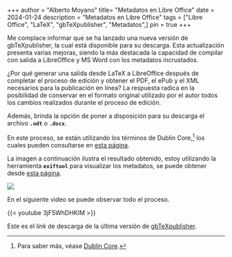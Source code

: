 +++
author = "Alberto Moyano"
title= "Metadatos en Libre Office"
date = 2024-01-24
description = "Metadatos en Libre Office"
tags = ["Libre Office", "LaTeX", "gbTeXpublisher", "Metadatos",]
pin = true
+++

Me complace informar que se ha lanzado una nueva versión de gbTeXpublisher, la cual está disponible para su descarga. Esta actualización presenta varias mejoras, siendo la más destacada la capacidad de compilar con salida a LibreOffice y MS Word con los metadatos incrustados.

<!--more-->

¿Por qué generar una salida desde LaTeX a LibreOffice después de completar el proceso de edición y obtener el PDF, el ePub y el XML necesarios para la publicación en línea? La respuesta radica en la posibilidad de conservar en el formato original utilizado por el autor todos los cambios realizados durante el proceso de edición.

Además, brinda la opción de poner a disposición para su descarga el archivo **`.odt`** o **`.docx`**.

En este proceso, se están utilizando los términos de Dublin Core,[^1] los cuales pueden consultarse en [esta página](https://www.dublincore.org/specifications/dublin-core/dcmi-terms/).

La imagen a continuación ilustra el resultado obtenido, estoy utilizando la herramienta **`exiftool`** para visualizar los metadatos, se puede obtener desde [esta página](https://exiftool.org/).

![](https://albertomoyano.github.io/blog-gbtexpublisher/images/metadatosodt.png)

En el siguiente video se puede observar todo el proceso.

{{< youtube 3jF5WhDHKIM >}}

Este es el _link_ de descarga de la última versión de [gbTeXpublisher](https://www.dropbox.com/scl/fi/vasjuzz5izgpw7zo9gkdd/gbTeXpublisher-0.0.558.tar.gz?rlkey=5zq9m9qfra2l5vkox82s63it1&dl=1).

[^1]: Para saber más, véase [Dublin Core](https://es.wikipedia.org/wiki/Dublin_Core).

